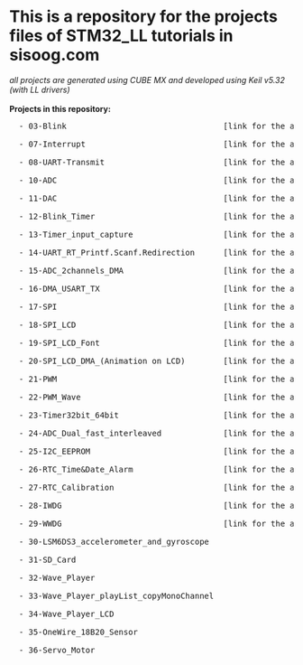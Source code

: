 <h1> This is a repository for the projects files of STM32_LL tutorials in sisoog.com </h1>
<i> all projects are generated using CUBE MX and developed using Keil v5.32 (with LL drivers) </i> <br>
 <br>
  <b> Projects in this repository: </b> <br> <pre>
  - 03-Blink                                 [link for the associated article in sisoog.com](https://8bi.ir/qceuo) <br>
  - 07-Interrupt                             [link for the associated article in sisoog.com](https://8bi.ir/t7gmq) <br>
  - 08-UART-Transmit                         [link for the associated article in sisoog.com](https://8bi.ir/7ahpp) <br>
  - 10-ADC                                   [link for the associated article in sisoog.com](https://8bi.ir/4pk7g) <br>
  - 11-DAC                                   [link for the associated article in sisoog.com](https://8bi.ir/09zoa) <br>
  - 12-Blink_Timer                           [link for the associated article in sisoog.com](https://8bi.ir/l6qsj) <br>
  - 13-Timer_input_capture                   [link for the associated article in sisoog.com](https://8bi.ir/g7gwy) <br>
  - 14-UART_RT_Printf.Scanf.Redirection      [link for the associated article in sisoog.com](https://8bi.ir/hap63) <br>
  - 15-ADC_2channels_DMA                     [link for the associated article in sisoog.com](https://8bi.ir/7tja7) <br>
  - 16-DMA_USART_TX                          [link for the associated article in sisoog.com](https://8bi.ir/gcle1) <br>
  - 17-SPI                                   [link for the associated article in sisoog.com](https://8bi.ir/lyb4c) <br>      
  - 18-SPI_LCD                               [link for the associated article in sisoog.com](https://8bi.ir/3wba7) <br>
  - 19-SPI_LCD_Font                          [link for the associated article in sisoog.com](https://8bi.ir/375vs) <br>
  - 20-SPI_LCD_DMA_(Animation on LCD)        [link for the associated article in sisoog.com](https://8bi.ir/jvtun) <br>
  - 21-PWM                                   [link for the associated article in sisoog.com](https://8bi.ir/8dkz7) <br>
  - 22-PWM_Wave                              [link for the associated article in sisoog.com](https://8bi.ir/ky5pn) <br>                    
  - 23-Timer32bit_64bit                      [link for the associated article in sisoog.com](https://8bi.ir/4r3vw) <br>                 
  - 24-ADC_Dual_fast_interleaved             [link for the associated article in sisoog.com](https://8bi.ir/y3i63) <br>           
  - 25-I2C_EEPROM                            [link for the associated article in sisoog.com](https://8bi.ir/oqent) <br>
  - 26-RTC_Time&Date_Alarm                   [link for the associated article in sisoog.com](https://8bi.ir/gb7tm) <br>
  - 27-RTC_Calibration                       [link for the associated article in sisoog.com](https://8bi.ir/dsohf) <br>
  - 28-IWDG                                  [link for the associated article in sisoog.com](https://8bi.ir/gmk1w) <br>
  - 29-WWDG                                  [link for the associated article in sisoog.com](https://8bi.ir/dkbac) <br>
  - 30-LSM6DS3_accelerometer_and_gyroscope                            <br>
  - 31-SD_Card                                                        <br>
  - 32-Wave_Player                                                    <br>
  - 33-Wave_Player_playList_copyMonoChannel                           <br>
  - 34-Wave_Player_LCD                                                <br>
  - 35-OneWire_18B20_Sensor                                           <br>
  - 36-Servo_Motor                                                    <br>
  </pre>
